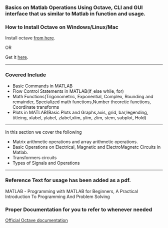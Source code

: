 
### Basics on Matlab Operations Using Octave, CLI and GUI interface that us similar to Matlab in function and usage.

### How to Install Octave on Windows/Linux/Mac
Install octave [from here](https://www.gnu.org/software/octave/download).

OR

Get It [here](http://www.octave.org).

-------------------------
### Covered Include
- Basic Commands in MATLAB
- Flow Control Statements in MATLAB(if_else while, for)
- Math Functions(Trigonometric, Exponential, Complex, Rounding and remainder, Specialized math functions,Number theoretic functions, Coordinate transforms
- Plots in MATLAB(Basic Plots and Graphs,axis, grid, bar,legending, titleing, xlabel, ylabel, zlabel,xlim, ylim, zlim, stem, subplot, Hold)
-------------------------
In this section we cover the following 
 * Matrix arithmetic operations and array arithmetic operations.  
 * Basic Operations on Electrical, Magnetic and ElectroMagnetc Circuits in Matlab.
 * Transformers circuits 
 * Types of Signals and Operations 

-------------------------

### Reference Text for usage has been added as a pdf.
MATLAB - Programming with MATLAB for Beginners, A Practical Introduction To Programming And Problem Solving

### Proper Documentation for you to refer to whenever needed
[Official Octave documentation](https://octave.org/octave.pdf)

